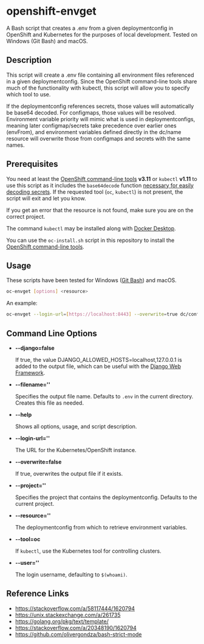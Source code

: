 # openshift-envget

A Bash script that creates a .env from a given deploymentconfig in OpenShift and
Kubernetes for the purposes of local development. Tested on Windows (Git Bash) and macOS.

## Description

This script will create a .env file containing all environment files referenced in a given
deploymentconfig. Since the OpenShift command-line tools share much of the functionality
with kubectl, this script will allow you to specify which tool to use.

If the deploymentconfig references secrets, those values will automatically be base64 decoded. For
configmaps, those values will be resolved. Environment variable priority will mimic what is used in
deploymentconfigs, meaning later configmap/secrets take precedence over earlier ones (envFrom), and
environment variables defined directly in the dc/name resource will overwrite those from configmaps
and secrets with the same names.

## Prerequisites

You need at least the [OpenShift command-line tools](https://github.com/openshift/origin/releases)
__v3.11__ or `kubectl` __v1.11__ to use this script as it includes the `base64decode` function
[necessary for easily decoding secrets](https://github.com/kubernetes/kubernetes/pull/60755). If the
requested tool (`oc`, `kubectl`) is not present, the script will exit and let you know.

If you get an error that the resource is not found, make sure you are on the correct project.

The command `kubectl` may be installed along with
[Docker Desktop](https://www.docker.com/products/docker-desktop).

You can use the `oc-install.sh` script in this repository to install the
[OpenShift command-line tools](https://github.com/openshift/origin/releases).

## Usage

These scripts have been tested for Windows ([Git Bash](https://git-scm.com/)) and macOS.

```bash
oc-envget [options] <resource>
```

An example:

```bash
oc-envget --login-url=[https://localhost:8443] --overwrite=true dc/config_name
```

## Command Line Options

* __--django=false__

    If true, the value DJANGO_ALLOWED_HOSTS=localhost,127.0.0.1 is added to the output file, which
    can be useful with the [Django Web Framework](https://docs.djangoproject.com/en/3.0/ref/settings/#allowed-hosts).

* __--filename=''__

    Specifies the output file name. Defaults to `.env` in the current directory. Creates this file
    as needed.

* __--help__

    Shows all options, usage, and script description.

* __--login-url=''__

    The URL for the Kubernetes/OpenShift instance.

* __--overwrite=false__

    If true, overwrites the output file if it exists.

* __--project=''__

    Specifies the project that contains the deploymentconfig. Defaults to the current project.

* __--resource=''__

    The deploymentconfig from which to retrieve environment variables.

* __--tool=oc__

    If `kubectl`, use the Kubernetes tool for controlling clusters.

* __--user=''__

     The login username, defaulting to `$(whoami)`.

## Reference Links
- <https://stackoverflow.com/a/58117444/1620794>
- <https://unix.stackexchange.com/a/261735>
- <https://golang.org/pkg/text/template/>
- <https://stackoverflow.com/a/20348190/1620794>
- <https://github.com/olivergondza/bash-strict-mode>
